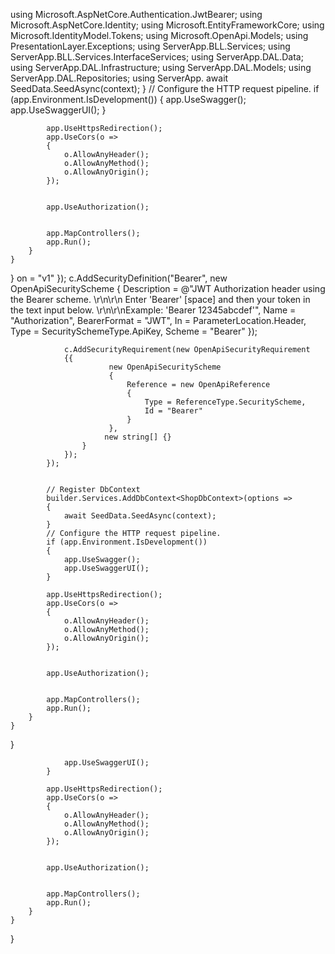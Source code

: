 using Microsoft.AspNetCore.Authentication.JwtBearer;
using Microsoft.AspNetCore.Identity;
using Microsoft.EntityFrameworkCore;
using Microsoft.IdentityModel.Tokens;
using Microsoft.OpenApi.Models;
using PresentationLayer.Exceptions;
using ServerApp.BLL.Services;
using ServerApp.BLL.Services.InterfaceServices;
using ServerApp.DAL.Data;
using ServerApp.DAL.Infrastructure;
using ServerApp.DAL.Models;
using ServerApp.DAL.Repositories;
using ServerApp.
                await SeedData.SeedAsync(context);
            }
            // Configure the HTTP request pipeline.
            if (app.Environment.IsDevelopment())
            {
                app.UseSwagger();
                app.UseSwaggerUI();
            }

            app.UseHttpsRedirection();
            app.UseCors(o =>
            {
                o.AllowAnyHeader();
                o.AllowAnyMethod();
                o.AllowAnyOrigin();
            });


            app.UseAuthorization();


            app.MapControllers();
            app.Run();
        }
    }
}
on = "v1" });
                c.AddSecurityDefinition("Bearer", new OpenApiSecurityScheme
                {
                    Description = @"JWT Authorization header using the Bearer scheme. \r\n\r\n 
                      Enter 'Bearer' [space] and then your token in the text input below.
                      \r\n\r\nExample: 'Bearer 12345abcdef'",
                    Name = "Authorization",
                    BearerFormat = "JWT",
                    In = ParameterLocation.Header,
                    Type = SecuritySchemeType.ApiKey,
                    Scheme = "Bearer"
                });

                c.AddSecurityRequirement(new OpenApiSecurityRequirement
                {{
                          new OpenApiSecurityScheme
                          {
                              Reference = new OpenApiReference
                              {
                                  Type = ReferenceType.SecurityScheme,
                                  Id = "Bearer"
                              }
                          },
                         new string[] {}
                    }
                });
            });


            // Register DbContext
            builder.Services.AddDbContext<ShopDbContext>(options =>
            {
                await SeedData.SeedAsync(context);
            }
            // Configure the HTTP request pipeline.
            if (app.Environment.IsDevelopment())
            {
                app.UseSwagger();
                app.UseSwaggerUI();
            }

            app.UseHttpsRedirection();
            app.UseCors(o =>
            {
                o.AllowAnyHeader();
                o.AllowAnyMethod();
                o.AllowAnyOrigin();
            });


            app.UseAuthorization();


            app.MapControllers();
            app.Run();
        }
    }
}

                app.UseSwaggerUI();
            }

            app.UseHttpsRedirection();
            app.UseCors(o =>
            {
                o.AllowAnyHeader();
                o.AllowAnyMethod();
                o.AllowAnyOrigin();
            });


            app.UseAuthorization();


            app.MapControllers();
            app.Run();
        }
    }
}
